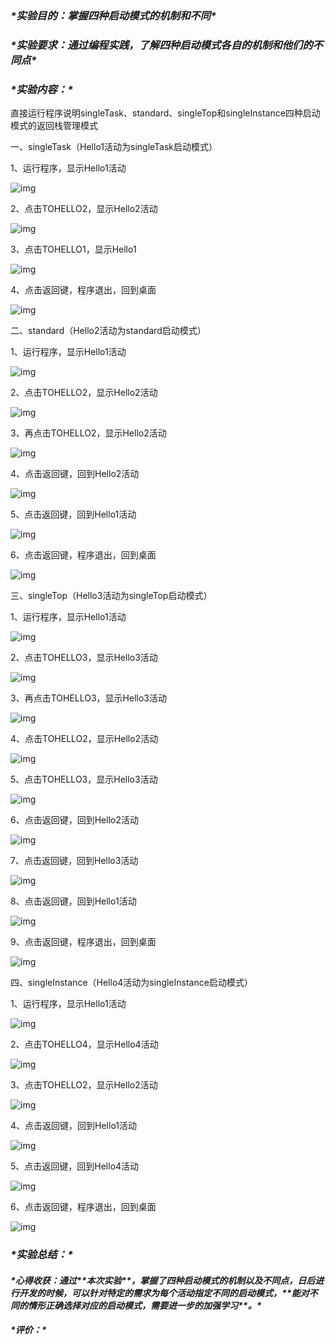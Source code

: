 ### ***\*实验目的：掌握四种启动模式的机制和不同\****

### ***\*实验要求：通过编程实践，了解四种启动模式各自的机制和他们的不同点\****

### ***\*实验内容：\****

直接运行程序说明singleTask、standard、singleTop和singleInstance四种启动模式的返回栈管理模式

一、singleTask（Hello1活动为singleTask启动模式）

1、运行程序，显示Hello1活动

![img](实验报告3.assets/wps1.jpg) 

2、点击TOHELLO2，显示Hello2活动

![img](实验报告3.assets/wps2.jpg) 

3、点击TOHELLO1，显示Hello1

![img](实验报告3.assets/wps3.jpg) 

4、点击返回键，程序退出，回到桌面

![img](实验报告3.assets/wps4.jpg) 

二、standard（Hello2活动为standard启动模式）

1、运行程序，显示Hello1活动

![img](实验报告3.assets/wps5.jpg) 

2、点击TOHELLO2，显示Hello2活动

![img](实验报告3.assets/wps6.jpg) 

3、再点击TOHELLO2，显示Hello2活动

![img](实验报告3.assets/wps7.jpg) 

4、点击返回键，回到Hello2活动

![img](实验报告3.assets/wps8.jpg) 

5、点击返回键，回到Hello1活动

![img](实验报告3.assets/wps9.jpg) 

6、点击返回键，程序退出，回到桌面

![img](实验报告3.assets/wps10.jpg) 

三、singleTop（Hello3活动为singleTop启动模式）

1、运行程序，显示Hello1活动

![img](实验报告3.assets/wps11.jpg) 

2、点击TOHELLO3，显示Hello3活动

![img](实验报告3.assets/wps12.jpg) 

3、再点击TOHELLO3，显示Hello3活动

![img](实验报告3.assets/wps13.jpg) 

4、点击TOHELLO2，显示Hello2活动

![img](实验报告3.assets/wps14.jpg) 

5、点击TOHELLO3，显示Hello3活动

![img](实验报告3.assets/wps15.jpg) 

6、点击返回键，回到Hello2活动

![img](实验报告3.assets/wps16.jpg) 

7、点击返回键，回到Hello3活动

![img](实验报告3.assets/wps17.jpg) 

8、点击返回键，回到Hello1活动

![img](实验报告3.assets/wps18.jpg) 

9、点击返回键，程序退出，回到桌面

![img](实验报告3.assets/wps19.jpg) 

四、singleInstance（Hello4活动为singleInstance启动模式）

1、运行程序，显示Hello1活动

![img](实验报告3.assets/wps20.jpg) 

2、点击TOHELLO4，显示Hello4活动

![img](实验报告3.assets/wps21-1600675072788.jpg) 

3、点击TOHELLO2，显示Hello2活动

![img](实验报告3.assets/wps22-1600675072789.jpg) 

4、点击返回键，回到Hello1活动

![img](实验报告3.assets/wps23-1600675072789.jpg) 

5、点击返回键，回到Hello4活动

![img](实验报告3.assets/wps24-1600675072789.jpg) 

6、点击返回键，程序退出，回到桌面

![img](实验报告3.assets/wps25-1600675072789.jpg) 

### ***\*实验总结：\****

#### ***\*心得收获：通过\*******\*本次实验\*******\*，掌握了四种启动模式的机制以及不同点，日后进行开发的时候，可以针对特定的需求为每个活动指定不同的启动模式，\*******\*能对不同的情形正确选择对应的启动模式，需要进一步的加强学习\*******\*。\****

#### ***\*评价：\****